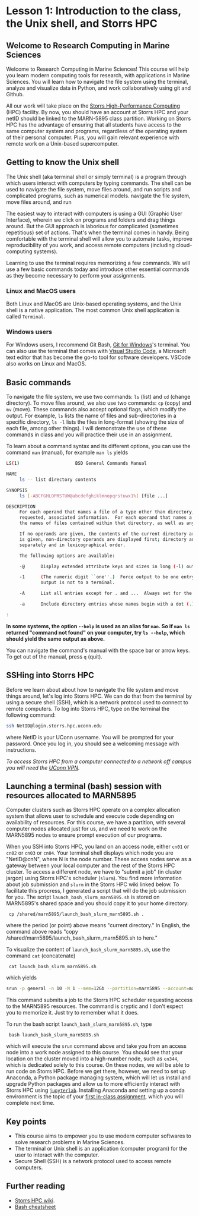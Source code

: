 # Lesson 1: Introduction to the class, the Unix shell, and Storrs HPC

## Welcome to Research Computing in Marine Sciences
Welcome to Research Computing in Marine Sciences! This course will help
you learn modern computing tools for research, with applications in Marine Sciences.
You will learn how to navigate the file system using the terminal, analyze and visualize
data in Python, and work collaboratively using git and Github.

All our work will take place on the [Storrs High-Performance Computing](https://hpc.uconn.edu/storrs/cluster-resources/) (HPC) facility.
By now, you should have an account at Storrs HPC and your netID should be linked
to the MARN-5895 class partition. Working on Storrs HPC has the advantage of ensuring
that all students have access to the same computer system and programs, regardless of
the operating system of their personal computer. Plus, you will gain relevant experience
with remote work on a Unix-based supercomputer.

## Getting to know the Unix shell


The Unix shell (aka terminal shell or simply terminal) is a program through
which users interact with computers by typing commands. The shell can be used to
navigate the file system, move files around, and run scripts and complicated programs, such as numerical models.
navigate the file system, move files around, and run

The easiest way to interact with computers is using a GUI (Graphic User Interface), wherein
we click on programs and folders and drag things around. But the GUI approach is laborious for
complicated (sometimes repetitious) set of actions. That's when the terminal comes in handy. Being
comfortable with the terminal shell will allow you to automate tasks, improve reproducibility of you work,
and access remote computers (including cloud-computing systems).

Learning to use the terminal requires memorizing a few commands. We will use a few basic commands today and
introduce other essential commands as they become necessary to perform your assignments.  


### Linux and MacOS users
Both Linux and MacOS are Unix-based operating systems, and the Unix shell is a
native application. The most common Unix shell application is called `Terminal`.

### Windows users
For Windows users, I recommend Git Bash, [Git for Windows](https://gitforwindows.org)'s terminal. You can also use
the terminal that comes with [Visual Studio Code](https://code.visualstudio.com),
a Microsoft text editor that has become the go-to tool for software developers. VSCode
also works on Linux and MacOS.

## Basic commands

To navigate the file system, we use two commands: `ls` (list) and `cd` (change directory). To move files around,
we also use two commands: `cp` (copy) and `mv` (move). These commands also accept optional flags, which modify the
output. For example, `ls` lists the name of files and sub-directories in a specific directory, `ls -l` lists the files
in long-format (showing the size of each file, among other things). I will demonstrate the use of these commands in class and you will
practice their use in an assignment.

To learn about a command syntax and its different options, you can use the
command `man` (manual), for example `man ls` yields

```BASH
LS(1)                     BSD General Commands Manual                    LS(1)

NAME
     ls -- list directory contents

SYNOPSIS
     ls [-ABCFGHLOPRSTUW@abcdefghiklmnopqrstuwx1%] [file ...]

DESCRIPTION
     For each operand that names a file of a type other than directory, ls displays its name as well as any
     requested, associated information.  For each operand that names a file of type directory, ls displays
     the names of files contained within that directory, as well as any requested, associated information.

     If no operands are given, the contents of the current directory are displayed.  If more than one operand
     is given, non-directory operands are displayed first; directory and non-directory operands are sorted
     separately and in lexicographical order.

     The following options are available:

     -@      Display extended attribute keys and sizes in long (-l) output.

     -1      (The numeric digit ``one''.)  Force output to be one entry per line.  This is the default when
             output is not to a terminal.

     -A      List all entries except for . and ...  Always set for the super-user.

     -a      Include directory entries whose names begin with a dot (.).

:
```

**In some systems, the option `--help` is used as an alias for `man`. So if `man ls` returned "command not found" on your computer, try `ls --help`, which should yield the same output as above.** 

You can navigate the command's manual with the space bar or arrow keys. To get out of the manual, press `q` (quit). 

## SSHing into Storrs HPC
Before we learn about about how to navigate the file system and move things around, let's
log into Storrs HPC. We can do that from the terminal by using a secure shell (SSH), which is a
network protocol used to connect to remote computers.  To log into Storrs HPC, type on the terminal the following command:
```Bash
ssh NetID@login.storrs.hpc.uconn.edu
```
where NetID is your UConn username. You will be prompted for your password. Once you log in, you should see a welcoming message with instructions. 

*To access Storrs HPC from a computer connected to a network off campus you will need the [UConn VPN](https://confluence.uconn.edu/ikb/remote-access/virtual-private-network-vpn/accessing-the-uconn-network-through-a-vpn-client).*

## Launching a terminal (bash) session with resources allocated to MARN5895
Computer clusters such as Storrs HPC operate on a complex allocation system that allows user to schedule and execute code depending on availability of resources. For this course, we have a partition, with several  computer nodes allocated just for us, and we need to work on the MARN5895 nodes to ensure prompt execution of our programs.

When you SSH into Storrs HPC, you land on an access node, either `cn01` or `cn02` or `cn03` or `cn04`.
Your terminal shell displays which node you are "NetID@cnN", where N is the node number. These access nodes serve as a gateway between your local computer and the rest of the Storrs HPC cluster. To access a different node, we have to "submit a job" (in cluster jargon) using Storrs HPC's scheduler (`slurm`). You find more information about job submission and `slurm` in the Storrs HPC wiki linked below. To facilitate this procress, I generated a script that will do the job submission for you. The script `launch_bash_slurm_marn5895.sh` is stored on MARN5895's shared space and you should copy it to your home directory:

     cp /shared/marn5895/launch_bash_slurm_marn5895.sh .

where the period (or point) above means "current directory." In English, the command above reads "copy /shared/marn5895/launch_bash_slurm_marn5895.sh to here." 

To visualize the content of `launch_bash_slurm_marn5895.sh`, use the command `cat` (concatenate)

     cat launch_bash_slurm_marn5895.sh
which yields

```BASH
srun -p general -n 10 -N 1 --mem=12Gb --partition=marn5895 --account=marn5895 --qos=marn5895 --pty bash
```
This command submits a job to the Storrs HPC scheduler requesting access to the MARN5895 resources. The command is cryptic and I don't expect you to memorize it. Just try to remember what it does.

To run the bash script `launch_bash_slurm_marn5895.sh`, type 

     bash launch_bash_slurm_marn5895.sh

which will execute the `srun` command above and take you from an access node into a work node assigned
to this course. You should see that your location on the cluster moved into a high-number node, such as `cn344`, which is dedicated solely to this course. On these nodes, we will be able to run code on Storrs HPC. Before we get there, however, we need to set up Anaconda, a Python package managing system, which will let us install and upgrade Python packages and allow us to more efficiently interact with Storrs HPC using [`jupyterlab`](https://jupyter.org). Installing Anaconda and setting up a conda environment is the topic of your [first in-class assignment](../../assignments/01/README.md), which you will complete next time.


## Key points

  - This course aims to empower you to use modern computer softwares to solve research problems in Marine Sciences.
  - The terminal or Unix shell is an application (computer program) for the user to interact with the computer.
  - Secure Shell (SSH) is a network protocol used to access remote computers.


## Further reading

  - [Storrs HPC wiki](https://wiki.hpc.uconn.edu/index.php/HPC_Getting_Started).
  - [Bash cheatsheet](https://github.com/LeCoupa/awesome-cheatsheets/blob/master/languages/bash.sh)
